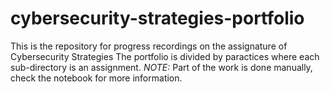 # cybersecurity-strategies-portfolio
This is the repository for progress recordings on the assignature of Cybersecurity Strategies
The portfolio is divided by paractices where each sub-directory is an assignment. 
_NOTE:_ Part of the work is done manually, check the notebook for more information.
